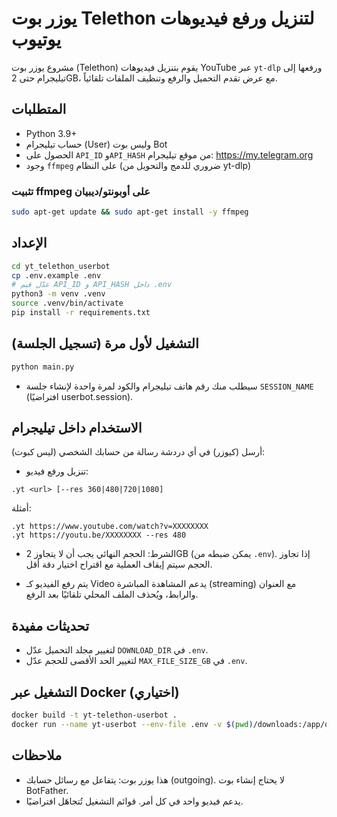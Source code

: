 # يوزر بوت Telethon لتنزيل ورفع فيديوهات يوتيوب

مشروع يوزر بوت (Telethon) يقوم بتنزيل فيديوهات YouTube عبر `yt-dlp` ورفعها إلى تيليجرام حتى 2GB، مع عرض تقدم التحميل والرفع وتنظيف الملفات تلقائياً.

## المتطلبات
- Python 3.9+
- حساب تيليجرام (User) وليس بوت Bot
- الحصول على `API_ID` و`API_HASH` من موقع تيليجرام: https://my.telegram.org
- وجود `ffmpeg` على النظام (ضروري للدمج والتحويل من yt-dlp)

### تثبيت ffmpeg على أوبونتو/ديبيان
```bash
sudo apt-get update && sudo apt-get install -y ffmpeg
```

## الإعداد
```bash
cd yt_telethon_userbot
cp .env.example .env
# عدّل قيم API_ID و API_HASH داخل .env
python3 -m venv .venv
source .venv/bin/activate
pip install -r requirements.txt
```

## التشغيل لأول مرة (تسجيل الجلسة)
```bash
python main.py
```
- سيطلب منك رقم هاتف تيليجرام والكود لمرة واحدة لإنشاء جلسة `SESSION_NAME` (افتراضيًا userbot.session).

## الاستخدام داخل تيليجرام
أرسل (كيوزر) في أي دردشة رسالة من حسابك الشخصي (ليس كبوت):

- تنزيل ورفع فيديو:
```
.yt <url> [--res 360|480|720|1080]
```
أمثلة:
```
.yt https://www.youtube.com/watch?v=XXXXXXXX
.yt https://youtu.be/XXXXXXXX --res 480
```
- الشرط: الحجم النهائي يجب أن لا يتجاوز 2GB (يمكن ضبطه من `.env`). إذا تجاوز الحجم سيتم إيقاف العملية مع اقتراح اختيار دقة أقل.

- يتم رفع الفيديو كـ Video يدعم المشاهدة المباشرة (streaming) مع العنوان والرابط، ويُحذف الملف المحلي تلقائيًا بعد الرفع.

## تحديثات مفيدة
- لتغيير مجلد التحميل عدّل `DOWNLOAD_DIR` في `.env`.
- لتغيير الحد الأقصى للحجم عدّل `MAX_FILE_SIZE_GB` في `.env`.

## التشغيل عبر Docker (اختياري)
```bash
docker build -t yt-telethon-userbot .
docker run --name yt-userbot --env-file .env -v $(pwd)/downloads:/app/downloads -it yt-telethon-userbot
```

## ملاحظات
- هذا يوزر بوت: يتفاعل مع رسائل حسابك (outgoing). لا يحتاج إنشاء بوت BotFather.
- يدعم فيديو واحد في كل أمر. قوائم التشغيل تُتجاهَل افتراضيًا.